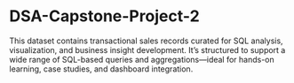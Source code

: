 # DSA-Capstone-Project-2
This dataset contains transactional sales records curated for SQL analysis, visualization, and business insight development. It’s structured to support a wide range of SQL-based queries and aggregations—ideal for hands-on learning, case studies, and dashboard integration.

## 
